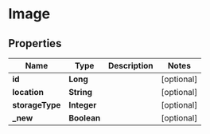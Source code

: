 # Image

## Properties
Name | Type | Description | Notes
------------ | ------------- | ------------- | -------------
**id** | **Long** |  |  [optional]
**location** | **String** |  |  [optional]
**storageType** | **Integer** |  |  [optional]
**_new** | **Boolean** |  |  [optional]
